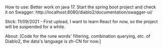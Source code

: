 How to use:
Better work on java 17. Start the spring boot project and check it on Swagger: http://localhost:8080/diablo2/documentation/swagger-ui/

Stick:
11/09/2021 - First upload, I want to learn React for now, so the project will be suspended for a while.

About:
[Code for the rune words' filtering, combination querying, etc. of Diablo2, the data's language is zh-CN for now.]
